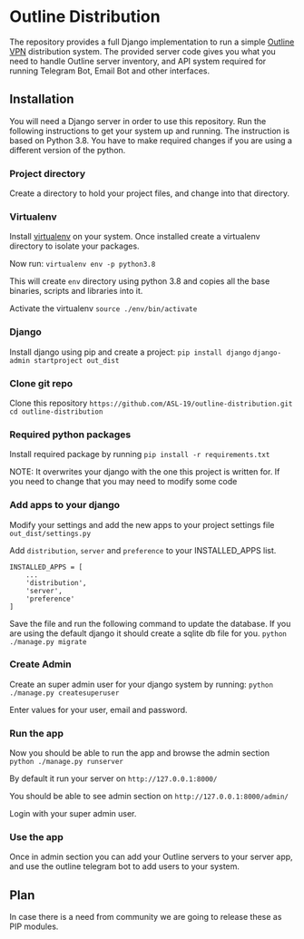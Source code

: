 # Outline Distribution
The repository provides a full Django implementation to run a simple [Outline VPN](https://getoutline.org/) distribution system. The provided server code gives you what you need to handle Outline server inventory, and API system required for running Telegram Bot, Email Bot and other interfaces.

## Installation
You will need a Django server in order to use this repository. Run the following instructions to get your system up and running. The instruction is based on Python 3.8. You have to make required changes if you are using a different version of the python.

### Project directory
Create a directory to hold your project files, and change into that directory.

### Virtualenv
Install [virtualenv](https://virtualenv.pypa.io/en/stable/) on your system. Once installed create a virtualenv directory to isolate your packages.

Now run:
`virtualenv env -p python3.8`

This will create `env` directory using python 3.8 and copies all the base binaries, scripts and libraries into it.

Activate the virtualenv
`source ./env/bin/activate`

### Django
Install django using pip and create a project:
`pip install django`
`django-admin startproject out_dist`

### Clone git repo
Clone this repository
`https://github.com/ASL-19/outline-distribution.git`
`cd outline-distribution`

### Required python packages
Install required package by running
`pip install -r requirements.txt`

NOTE: It overwrites your django with the one this project is written for. If you need to change that you may need to modify some code

### Add apps to your django
Modify your settings and add the new apps to your project settings file `out_dist/settings.py`

Add `distribution`, `server` and `preference` to your INSTALLED_APPS list.
```
INSTALLED_APPS = [
    ...
    'distribution',
    'server',
    'preference'
]
```
Save the file and run the following command to update the database. If you are using the default django it should create a sqlite db file for you.
`python ./manage.py migrate`

### Create Admin
Create an super admin user for your django system by running:
`python ./manage.py createsuperuser`

Enter values for your user, email and password.

### Run the app
Now you should be able to run the app and browse the admin section
`python ./manage.py runserver`

By default it run your server on `http://127.0.0.1:8000/`

You should be able to see admin section on `http://127.0.0.1:8000/admin/`

Login with your super admin user.

### Use the app
Once in admin section you can add your Outline servers to your server app, and use the outline telegram bot to add users to your system.

## Plan
In case there is a need from community we are going to release these as PIP modules.
